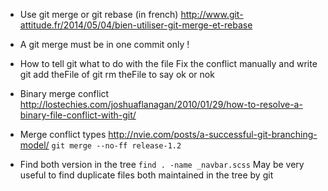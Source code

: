 * Use git merge or git rebase (in french) http://www.git-attitude.fr/2014/05/04/bien-utiliser-git-merge-et-rebase

* A git merge must be in one commit only !

* How to tell git what to do with the file 
Fix the conflict manually and write git add theFile of git rm theFile to say ok or nok

* Binary merge conflict 
http://lostechies.com/joshuaflanagan/2010/01/29/how-to-resolve-a-binary-file-conflict-with-git/

* Merge conflict types 
http://nvie.com/posts/a-successful-git-branching-model/
`git merge --no-ff release-1.2`

* Find both version in the tree
```find . -name _navbar.scss```
May be very useful to find duplicate files both maintained in the tree by git